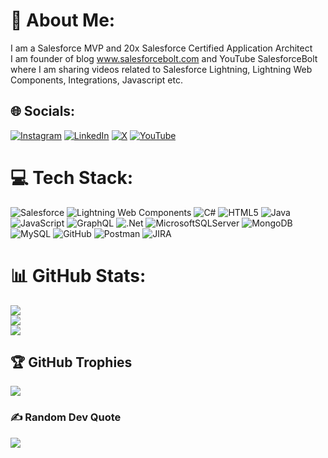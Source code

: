 # 💫 About Me:
I am a Salesforce MVP and 20x Salesforce Certified Application Architect <br>I am founder of blog www.salesforcebolt.com and YouTube SalesforceBolt where I am sharing videos related to Salesforce Lightning, Lightning Web Components, Integrations, Javascript etc.<br>


## 🌐 Socials:
[![Instagram](https://img.shields.io/badge/Instagram-%23E4405F.svg?logo=Instagram&logoColor=white)](https://instagram.com/@iamkapilbatra) [![LinkedIn](https://img.shields.io/badge/LinkedIn-%230077B5.svg?logo=linkedin&logoColor=white)](https://linkedin.com/in/hellokapil) [![X](https://img.shields.io/badge/X-black.svg?logo=X&logoColor=white)](https://x.com/iamkapilbatra) [![YouTube](https://img.shields.io/badge/YouTube-%23FF0000.svg?logo=YouTube&logoColor=white)](https://youtube.com/@SalesforceBolt) 

# 💻 Tech Stack:
![Salesforce](https://img.shields.io/badge/Salesforce-gray?style=for-the-badge&logo=salesforce) ![Lightning Web Components](https://img.shields.io/badge/Lightning%20Web%20Components-blue?style=for-the-badge&logo=lightning
) ![C#](https://img.shields.io/badge/c%23-%23239120.svg?style=for-the-badge&logo=csharp&logoColor=white) ![HTML5](https://img.shields.io/badge/html5-%23E34F26.svg?style=for-the-badge&logo=html5&logoColor=white) ![Java](https://img.shields.io/badge/java-%23ED8B00.svg?style=for-the-badge&logo=openjdk&logoColor=white) ![JavaScript](https://img.shields.io/badge/javascript-%23323330.svg?style=for-the-badge&logo=javascript&logoColor=%23F7DF1E) ![GraphQL](https://img.shields.io/badge/-GraphQL-E10098?style=for-the-badge&logo=graphql&logoColor=white) ![.Net](https://img.shields.io/badge/.NET-5C2D91?style=for-the-badge&logo=.net&logoColor=white) ![MicrosoftSQLServer](https://img.shields.io/badge/Microsoft%20SQL%20Server-CC2927?style=for-the-badge&logo=microsoft%20sql%20server&logoColor=white) ![MongoDB](https://img.shields.io/badge/MongoDB-%234ea94b.svg?style=for-the-badge&logo=mongodb&logoColor=white) ![MySQL](https://img.shields.io/badge/mysql-4479A1.svg?style=for-the-badge&logo=mysql&logoColor=white) ![GitHub](https://img.shields.io/badge/github-%23121011.svg?style=for-the-badge&logo=github&logoColor=white) ![Postman](https://img.shields.io/badge/Postman-FF6C37?style=for-the-badge&logo=postman&logoColor=white) ![JIRA](https://img.shields.io/badge/JIRA-blue?style=for-the-badge&logo=jira)
# 📊 GitHub Stats:
![](https://github-readme-stats.vercel.app/api?username=batra-kapil&theme=dark&hide_border=false&include_all_commits=false&count_private=false)<br/>
![](https://github-readme-streak-stats.herokuapp.com/?user=batra-kapil&theme=dark&hide_border=false)<br/>
![](https://github-readme-stats.vercel.app/api/top-langs/?username=batra-kapil&theme=dark&hide_border=false&include_all_commits=false&count_private=false&layout=compact)

## 🏆 GitHub Trophies
![](https://github-profile-trophy.vercel.app/?username=batra-kapil&theme=radical&no-frame=false&no-bg=true&margin-w=4)

### ✍️ Random Dev Quote
![](https://quotes-github-readme.vercel.app/api?type=horizontal&theme=radical)

<!-- Proudly created with GPRM ( https://gprm.itsvg.in ) -->
